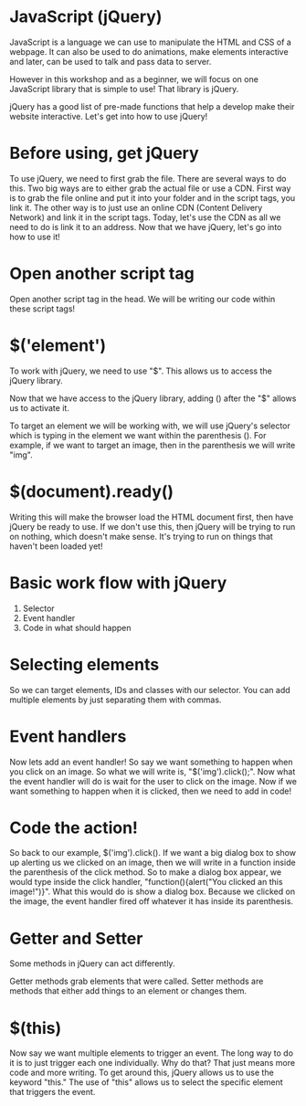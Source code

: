 # JavaScript (jQuery)
JavaScript is a language we can use to manipulate the HTML and CSS of a webpage. It can also be used to do animations, make elements interactive and later, can be used to talk and pass data to server.

However in this workshop and as a beginner, we will focus on one JavaScript library that is simple to use! That library is jQuery.

jQuery has a good list of pre-made functions that help a develop make their website interactive. Let's get into how to use jQuery!

# Before using, get jQuery
To use jQuery, we need to first grab the file. There are several ways to do this. Two big ways are to either grab the actual file or use a CDN. First way is to grab the file online and put it into your folder and in the script tags, you link it. The other way is to just use an online CDN (Content Delivery Network) and link it in the script tags. Today, let's use the CDN as all we need to do is link it to an address. Now that we have jQuery, let's go into how to use it!

# Open another script tag
Open another script tag in the head. We will be writing our code within these script tags!

# $('element')
To work with jQuery, we need to use "$". This allows us to access the jQuery library.

Now that we have access to the jQuery library, adding () after the "$" allows us to activate it.

To target an element we will be working with, we will use jQuery's selector which is typing in the element we want within the parenthesis (). For example, if we want to target an image, then in the parenthesis we will write "img".

# $(document).ready()
Writing this will make the browser load the HTML document first, then have jQuery be ready to use. If we don't use this, then jQuery will be trying to run on nothing, which doesn't make sense. It's trying to run on things that haven't been loaded yet!

# Basic work flow with jQuery
1. Selector
2. Event handler
3. Code in what should happen

# Selecting elements
So we can target elements, IDs and classes with our selector. You can add multiple elements by just separating them with commas.

# Event handlers
Now lets add an event handler! So say we want something to happen when you click on an image. So what we will write is, "$('img').click();". Now what the event handler will do is wait for the user to click on the image. Now if we want something to happen when it is clicked, then we need to add in code!

# Code the action!
So back to our example, $('img').click(). If we want a big dialog box to show up alerting us we clicked on an image, then we will write in a function inside the parenthesis of the click method. So to make a dialog box appear, we would type inside the click handler, "function(){alert("You clicked an this image!")}". What this would do is show a dialog box. Because we clicked on the image, the event handler fired off whatever it has inside its parenthesis.

# Getter and Setter
Some methods in jQuery can act differently.

Getter methods grab elements that were called. Setter methods are methods that either add things to an element or changes them.

# $(this)
Now say we want multiple elements to trigger an event. The long way to do it is to just trigger each one individually. Why do that? That just means more code and more writing. To get around this, jQuery allows us to use the keyword "this." The use of "this" allows us to select the specific element that triggers the event.

